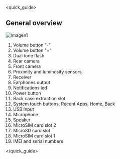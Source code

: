 <quick_guide>
## General overview

![Imagen1](http://static.energysistem.com/images/manuals/42689/576aa0190d178.jpg)

1.	Volume button "-"
2.	Volume button "+"
3.	Dual tone flash
4.	Rear camera
5.	Front camera
6.	Proximity and luminosity sensors
7.	Receiver
8.	Earphones output
9.	Notifications led
10.	Power button
11.	Back case extraction slot
12. System touch buttons: Recent Apps, Home, Back
13. USB Input
14. Microphone
15. Speaker
16. MicroSIM card slot 2
17. MicroSD card slot
18. MicroSIM card slot 1
19. IMEI and serial numbers

</quick_guide>

